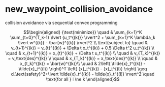 # new_waypoint_collision_avoidance
collision avoidance via sequential convex programming

$$\begin{aligned}
  {\text{minimize}} \quad & \sum_{k=1}^K \sum_{t=0}^{T_k-1} \lvert {u_t^{(k)}} \rvert^2 + \sum_{k=1}^K \lambda_k \lvert w^{(k)} - \bar{w}^{(k)} \rvert^2 \\
  \text{subject to} \quad & v_{t+1}^{(k)} = v_{t}^{(k)} + \Delta t x_t^{(k)} + 0.5 \Delta t^2 u_t^{(k)} \\
                    \quad & x_{t+1}^{(k)} = x_{t}^{(k)} + \Delta t u_t^{(k)} \\
                    \quad & v_{T_k}^{(k)} = v_\text{des}^{(k)} \\
                    \quad & x_{T_k}^{(k)} = x_\text{des}^{(k)} \\
                    \quad & x_{t_k}^{(k)} = \bar{w}^{(k)}\\
                    \quad & 2\left( \tilde{x}_t^{(k)} - \tilde{x}_t^{(l)} \right)^T \left( {x}_t^{(k)} - {x}_t^{(l)} \right) \geq d_\text{safety}^2+\lvert \tilde{x}_t^{(k)} - \tilde{x}_t^{(l)} \rvert^2  \quad \text{for all } l \ne k 
\end{aligned}$$
